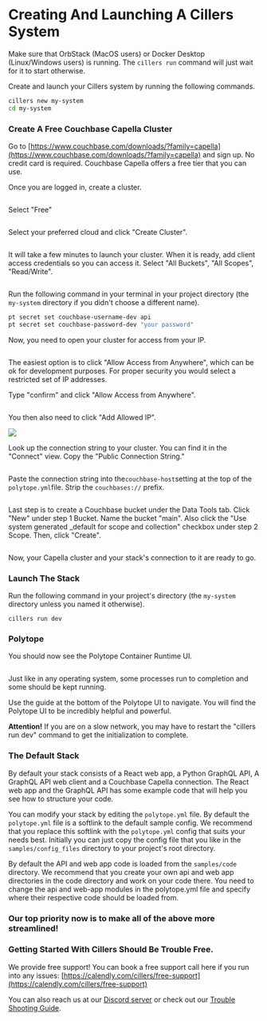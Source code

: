 # Creating And Launching A Cillers System

Make sure that OrbStack (MacOS users) or Docker Desktop (Linux/Windows users) is running. The `cillers run` command will just wait for it to start otherwise.&#x20;

Create and launch your Cillers system by running the following commands.

```bash
cillers new my-system
cd my-system
```

### Create A Free Couchbase Capella Cluster

Go to [https://www.couchbase.com/downloads/?family=capella](https://www.couchbase.com/downloads/?family=capella) and sign up. No credit card is required. Couchbase Capella offers a free tier that you can use.&#x20;

Once you are logged in, create a cluster.&#x20;

<figure><img src="../.gitbook/assets/image (16).png" alt=""><figcaption></figcaption></figure>

Select "Free"&#x20;

<figure><img src="../.gitbook/assets/image (17).png" alt=""><figcaption></figcaption></figure>

Select your preferred cloud and click "Create Cluster".

<figure><img src="../.gitbook/assets/image (18).png" alt=""><figcaption></figcaption></figure>

It will take a few minutes to launch your cluster. When it is ready, add client access credentials so you can access it. Select "All Buckets", "All Scopes", "Read/Write".&#x20;

<figure><img src="../.gitbook/assets/image (20).png" alt=""><figcaption></figcaption></figure>

Run the following command in your terminal in your project directory (the `my-system` directory if you didn't choose a different name).&#x20;

```bash
pt secret set couchbase-username-dev api
pt secret set couchbase-password-dev "your password"
```

Now, you need to open your cluster for access from your IP.&#x20;

<figure><img src="../.gitbook/assets/image (1).png" alt=""><figcaption></figcaption></figure>

The easiest option is to click "Allow Access from Anywhere", which can be ok for development purposes. For proper security you would select a restricted set of IP addresses.&#x20;

Type "confirm" and click "Allow Access from Anywhere".&#x20;

<figure><img src="../.gitbook/assets/image (1) (1).png" alt=""><figcaption></figcaption></figure>

You then also need to click "Add Allowed IP".&#x20;



![](<../.gitbook/assets/image (2).png>)



Look up the connection string to your cluster. You can find it in the "Connect" view. Copy the "Public Connection String."&#x20;



<figure><img src="../.gitbook/assets/image (3).png" alt=""><figcaption></figcaption></figure>

Paste the connection string into the`couchbase-host`setting at the top of the `polytope.yml`file. Strip the `couchbases://` prefix.&#x20;

<figure><img src="../.gitbook/assets/image.png" alt=""><figcaption></figcaption></figure>

Last step is to create a Couchbase bucket under the Data Tools tab. Click "New" under step 1 Bucket. Name the bucket "main". Also click the "Use system generated \_default for scope and collection" checkbox under step 2 Scope. Then, click "Create".

<figure><img src="../.gitbook/assets/image (4).png" alt=""><figcaption></figcaption></figure>

Now, your Capella cluster and your stack's connection to it are ready to go.&#x20;

### Launch The Stack

Run the following command in your project's directory (the `my-system` directory unless you named it otherwise).

```
cillers run dev
```

### Polytope

You should now see the Polytope Container Runtime UI.

<figure><img src="../.gitbook/assets/image (5).png" alt=""><figcaption></figcaption></figure>

Just like in any operating system, some processes run to completion and some should be kept running.&#x20;

Use the guide at the bottom of the Polytope UI to navigate. You will find the Polytope UI to be incredibly helpful and powerful.&#x20;

**Attention!** If you are on a slow network, you may have to restart the "cillers run dev" command to get the initialization to complete.&#x20;

### The Default Stack

By default your stack consists of a React web app, a Python GraphQL API, A GraphQL API web client and a Couchbase Capella connection. The React web app and the GraphQL API has some example code that will help you see how to structure your code.&#x20;

You can modify your stack by editing the `polytope.yml` file. By default the `polytope.yml` file is a softlink to the default sample config. We recommend that you replace this softlink with the `polytope.yml` config that suits your needs best. Initially you can just copy the config file that you like in the `samples/config_files` directory to your project's root directory.

By default the API and web app code is loaded from the `samples/code` directory. We recommend that you create your own api and web app directories in the code directory and work on your code there. You need to change the api and web-app modules in the polytope.yml file and specify where their respective code should be loaded from.&#x20;

### Our top priority now is to make all of the above more streamlined!&#x20;

### Getting Started With Cillers Should Be Trouble Free.

We provide free support! You can book a free support call here if you run into any issues: [https://calendly.com/cillers/free-support](https://calendly.com/cillers/free-support)

You can also reach us at our [Discord server](https://discord.gg/awFYddKwCw) or check out our [Trouble Shooting Guide](trouble-shooting.md).&#x20;



